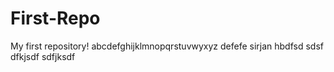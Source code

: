 # First-Repo
My first repository!
abcdefghijklmnopqrstuvwyxyz
defefe
sirjan
hbdfsd
sdsf
dfkjsdf
sdfjksdf 
